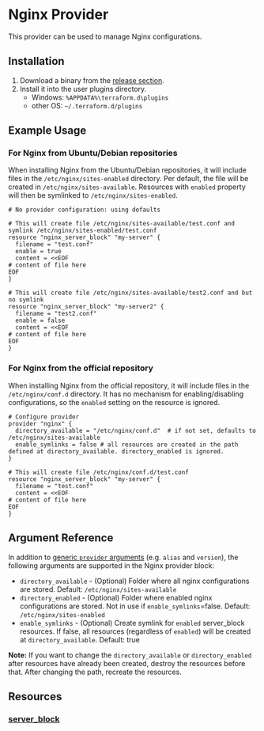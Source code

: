 # Nginx Provider

This provider can be used to manage Nginx configurations.

## Installation

1. Download a binary from the [release section](https://github.com/getstackhead/terraform-nginx/releases).
2. Install it into the user plugins directory.
   * Windows: `%APPDATA%\terraform.d\plugins`
   * other OS: `~/.terraform.d/plugins`

## Example Usage

### For Nginx from Ubuntu/Debian repositories

When installing Nginx from the Ubuntu/Debian repositories, it will include files in the `/etc/nginx/sites-enabled` directory.
Per default, the file will be created in `/etc/nginx/sites-available`. Resources with `enabled` property will then be symlinked to `/etc/nginx/sites-enabled`.

```hcl
# No provider configuration: using defaults

# This will create file /etc/nginx/sites-available/test.conf and symlink /etc/nginx/sites-enabled/test.conf
resource "nginx_server_block" "my-server" {
  filename = "test.conf"
  enable = true
  content = <<EOF
# content of file here
EOF
}

# This will create file /etc/nginx/sites-available/test2.conf and but no symlink
resource "nginx_server_block" "my-server2" {
  filename = "test2.conf"
  enable = false
  content = <<EOF
# content of file here
EOF
}
```

### For Nginx from the official repository

When installing Nginx from the official repository, it will include files in the `/etc/nginx/conf.d` directory.
It has no mechanism for enabling/disabling configurations, so the `enabled` setting on the resource is ignored.

```hcl
# Configure provider
provider "nginx" {
  directory_available = "/etc/nginx/conf.d"  # if not set, defaults to /etc/nginx/sites-available
  enable_symlinks = false # all resources are created in the path defined at directory_available. directory_enabled is ignored.
}

# This will create file /etc/nginx/conf.d/test.conf
resource "nginx_server_block" "my-server" {
  filename = "test.conf"
  content = <<EOF
# content of file here
EOF
}
```

## Argument Reference

In addition to [generic `provider` arguments](https://www.terraform.io/docs/configuration/providers.html) (e.g. `alias` and `version`), the following arguments are supported in the Nginx provider block:

* `directory_available` - (Optional) Folder where all nginx configurations are stored. Default: `/etc/nginx/sites-available`
* `directory_enabled` - (Optional) Folder where enabled nginx configurations are stored. Not in use if `enable_symlinks`=false. Default: `/etc/nginx/sites-enabled`
* `enable_symlinks` - (Optional) Create symlink for `enabled` server_block resources. If false, all resources (regardless of `enabled`) will be created at `directory_available`. Default: true

**Note:** If you want to change the `directory_available` or `directory_enabled` after resources have already been created,
destroy the resources before that. After changing the path, recreate the resources.

## Resources

### [server_block](./resources/server_block.md)